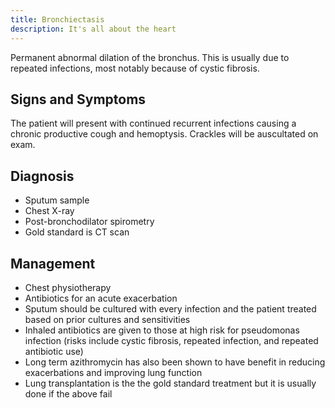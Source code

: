 ```yaml
---
title: Bronchiectasis
description: It's all about the heart
---
```


Permanent abnormal dilation of the bronchus. This is usually due to repeated infections, most notably because of cystic fibrosis. 

## Signs and Symptoms

The patient will present with continued recurrent infections causing a chronic productive cough and hemoptysis. Crackles will be auscultated on exam. 

## Diagnosis

- Sputum sample
- Chest X-ray
- Post-bronchodilator spirometry
- Gold standard is CT scan 

## Management

- Chest physiotherapy
- Antibiotics for an acute exacerbation
- Sputum should be cultured with every infection and the patient treated based on prior cultures and sensitivities
- Inhaled antibiotics are given to those at high risk for pseudomonas infection (risks include cystic fibrosis, repeated infection, and repeated antibiotic use)
- Long term azithromycin has also been shown to have benefit in reducing exacerbations and improving lung function
- Lung transplantation is the the gold standard treatment but it is usually done if the above fail